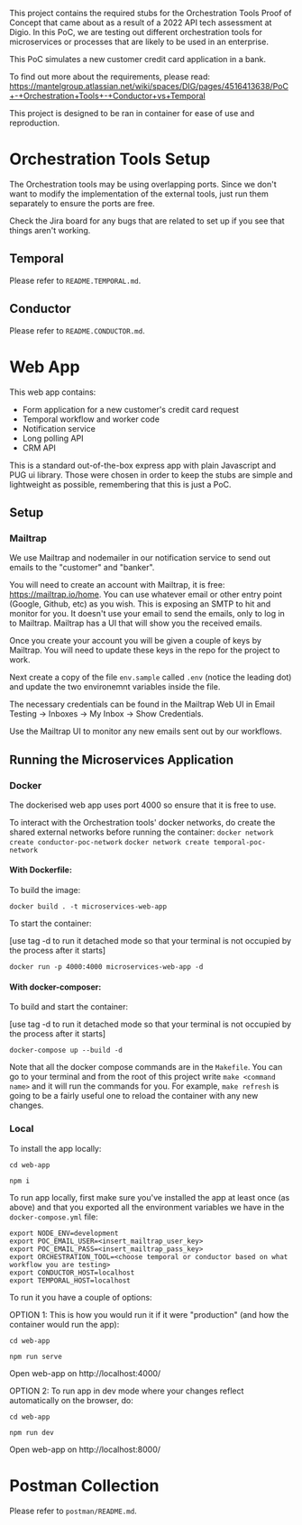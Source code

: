 This project contains the required stubs for the Orchestration Tools Proof of Concept that came about as a result of a 2022 API tech assessment at Digio. In this PoC, we are testing out different orchestration tools for microservices or processes that are likely to be used in an enterprise.

This PoC simulates a new customer credit card application in a bank.

To find out more about the requirements, please read: https://mantelgroup.atlassian.net/wiki/spaces/DIG/pages/4516413638/PoC+-+Orchestration+Tools+-+Conductor+vs+Temporal 

This project is designed to be ran in container for ease of use and reproduction.

# Orchestration Tools Setup

The Orchestration tools may be using overlapping ports. Since we don't want to modify the implementation of the external tools, just run them separately to ensure the ports are free.

Check the Jira board for any bugs that are related to set up if you see that things aren't working.

## Temporal
Please refer to `README.TEMPORAL.md`.

## Conductor
Please refer to `README.CONDUCTOR.md`.

# Web App

This web app contains:
* Form application for a new customer's credit card request
* Temporal workflow and worker code
* Notification service
* Long polling API
* CRM API

This is a standard out-of-the-box express app with plain Javascript and PUG ui library. Those were chosen in order to keep the stubs are simple and lightweight as possible, remembering that this is just a PoC.

## Setup

### Mailtrap

We use Mailtrap and nodemailer in our notification service to send out emails to the "customer" and "banker". 

You will need to create an account with Mailtrap, it is free: https://mailtrap.io/home. You can use whatever email or other entry point (Google, Github, etc) as you wish. This is exposing an SMTP to hit and monitor for you. It doesn't use your email to send the emails, only to log in to Mailtrap. Mailtrap has a UI that will show you the received emails.

Once you create your account you will be given a couple of keys by Mailtrap. You will need to update these keys in the repo for the project to work.

Next create a copy of the file `env.sample` called `.env` (notice the leading dot)
and update the two environemnt variables inside the file.

The necessary credentials can be found in the Mailtrap Web UI in
Email Testing -> Inboxes -> My Inbox -> Show Credentials.

Use the Mailtrap UI to monitor any new emails sent out by our workflows.

## Running the Microservices Application

### Docker

The dockerised web app uses port 4000 so ensure that it is free to use.

To interact with the Orchestration tools' docker networks, do create the shared external networks before running the container:
`docker network create conductor-poc-network`
`docker network create temporal-poc-network`

#### With Dockerfile:

To build the image:

`docker build . -t microservices-web-app`

To start the container:

[use tag -d to run it detached mode so that your terminal is not occupied by the process after it starts]

`docker run -p 4000:4000 microservices-web-app -d`

#### With docker-composer:

To build and start the container:

[use tag -d to run it detached mode so that your terminal is not occupied by the process after it starts]

`docker-compose up --build -d`

Note that all the docker compose commands are in the `Makefile`. You can go to your terminal and from the root of this project write `make <command name>` and it will run the commands for you. For example, `make refresh` is going to be a fairly useful one to reload the container with any new changes.

### Local

To install the app locally:

`cd web-app`

`npm i`

To run app locally, first make sure you've installed the app at least once (as above) and that you exported all the environment variables we have in the `docker-compose.yml` file:

```
export NODE_ENV=development
export POC_EMAIL_USER=<insert_mailtrap_user_key>
export POC_EMAIL_PASS=<insert_mailtrap_pass_key>
export ORCHESTRATION_TOOL=<choose temporal or conductor based on what workflow you are testing>
export CONDUCTOR_HOST=localhost
export TEMPORAL_HOST=localhost
```

To run it you have a couple of options:

OPTION 1: This is how you would run it if it were "production" (and how the container would run the app):

`cd web-app`

`npm run serve`

Open web-app on http://localhost:4000/ 

OPTION 2: To run app in dev mode where your changes reflect automatically on the browser, do:

`cd web-app`

`npm run dev`

Open web-app on http://localhost:8000/ 

# Postman Collection
Please refer to `postman/README.md`.
